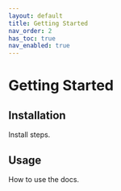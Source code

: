 ```yaml
---
layout: default
title: Getting Started
nav_order: 2
has_toc: true
nav_enabled: true
---
```


# Getting Started

## Installation

Install steps.

## Usage

How to use the docs.
